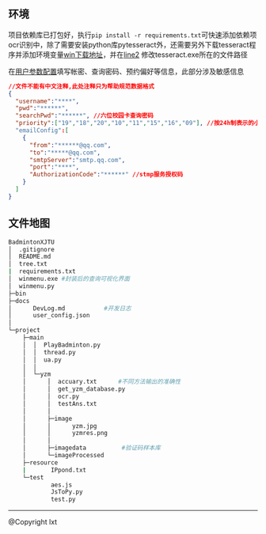 ## 环境
项目依赖库已打包好，执行`pip install -r requirements.txt`可快速添加依赖项
ocr识别中，除了需要安装python库pytesseract外，还需要另外下载tesseract程序并添加环境变量[win下载地址](https://digi.bib.uni-mannheim.de/tesseract/)，并在[line2](./project/main/yzm/ocr.py) 修改tesseract.exe所在的文件路径

在[用户参数配置](./docs/user_config.json)填写帐密、查询密码、预约偏好等信息，此部分涉及敏感信息
```json
//文件不能有中文注释,此处注释只为帮助规范数据格式
{
  "username":"****",
  "pwd":"******",
  "searchPwd":"******", //六位校园卡查询密码
  "priority":["19","18","20","10","11","15","16","09"], //按24h制表示的小时优先级列表,20表示预约20；00——21:59的场地
  "emailConfig":[
    {
      "from":"******@qq.com",
      "to":"*****@qq.com",
      "smtpServer":"smtp.qq.com",
      "port":"****",
      "AuthorizationCode":"******" //stmp服务授权码
    }
  ]
}
```
## 文件地图
```bash
BadmintonXJTU
│  .gitignore
│  README.md
│  tree.txt
|  requirements.txt
│  winmenu.exe #封装后的查询可视化界面
│  winmenu.py
├─bin
├─docs
│      DevLog.md           #开发日志
│      user_config.json
│      
└─project
    ├─main
    │  │  PlayBadminton.py
    │  │  thread.py
    │  │  ua.py
    │  │  
    │  └─yzm
    │      │  accuary.txt      #不同方法输出的准确性
    │      │  get_yzm_database.py
    │      │  ocr.py
    │      │  testAns.txt
    │      │  
    │      ├─image
    │      │      yzm.jpg
    │      │      yzmres.png
    │      │      
    │      ├─imagedata          #验证码样本库
    │      └─imageProcessed    
    ├─resource
    |       IPpond.txt         
    └─test
            aes.js
            JsToPy.py
            test.py
```    
---
@Copyright lxt

